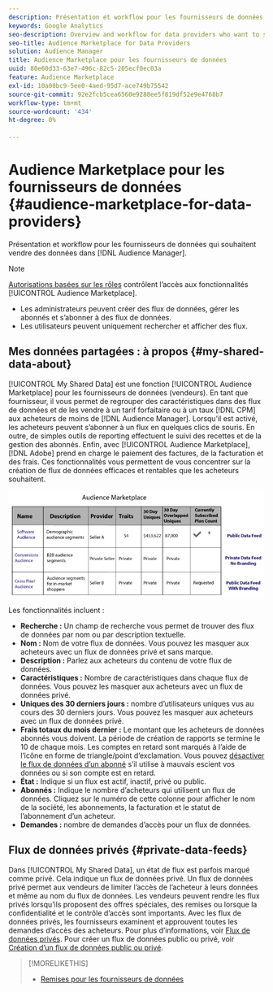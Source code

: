 ```yaml
---
description: Présentation et workflow pour les fournisseurs de données qui souhaitent vendre des données dans Audience Manager.
keywords: Google Analytics
seo-description: Overview and workflow for data providers who want to sell data from within Audience Manager.
seo-title: Audience Marketplace for Data Providers
solution: Audience Manager
title: Audience Marketplace pour les fournisseurs de données
uuid: 80e60d33-63e7-496c-82c5-205ecf0ec03a
feature: Audience Marketplace
exl-id: 10a00bc9-5ee0-4aed-95d7-ace749b75542
source-git-commit: 92e2fcb5cea6560e9288ee5f819df52e9e4768b7
workflow-type: tm+mt
source-wordcount: '434'
ht-degree: 0%

---
```


# Audience Marketplace pour les fournisseurs de données {#audience-marketplace-for-data-providers}

Présentation et workflow pour les fournisseurs de données qui souhaitent vendre des données dans [!DNL Audience Manager].

<!-- c_marketplace_provider.xml -->

>[!NOTE]
>
>[Autorisations basées sur les rôles](../../../reporting/reports-dashboard.md) contrôlent l’accès aux fonctionnalités [!UICONTROL Audience Marketplace].
>
>* Les administrateurs peuvent créer des flux de données, gérer les abonnés et s’abonner à des flux de données.
>* Les utilisateurs peuvent uniquement rechercher et afficher des flux.

## Mes données partagées : à propos {#my-shared-data-about}

[!UICONTROL My Shared Data] est une fonction [!UICONTROL Audience Marketplace] pour les fournisseurs de données (vendeurs). En tant que fournisseur, il vous permet de regrouper des caractéristiques dans des flux de données et de les vendre à un tarif forfaitaire ou à un taux [!DNL CPM] aux acheteurs de moins de [!DNL Audience Manager]. Lorsqu’il est activé, les acheteurs peuvent s’abonner à un flux en quelques clics de souris. En outre, de simples outils de reporting effectuent le suivi des recettes et de la gestion des abonnés. Enfin, avec [!UICONTROL Audience Marketplace], [!DNL Adobe] prend en charge le paiement des factures, de la facturation et des frais. Ces fonctionnalités vous permettent de vous concentrer sur la création de flux de données efficaces et rentables que les acheteurs souhaitent.

![](assets/seller_marketplace.png)

<!-- c_myshared_data.xml -->

Les fonctionnalités incluent :

* **Recherche :** Un champ de recherche vous permet de trouver des flux de données par nom ou par description textuelle.
* **Nom :** Nom de votre flux de données. Vous pouvez les masquer aux acheteurs avec un flux de données privé et sans marque.
* **Description :** Parlez aux acheteurs du contenu de votre flux de données.
* **Caractéristiques :** Nombre de caractéristiques dans chaque flux de données. Vous pouvez les masquer aux acheteurs avec un flux de données privé.
* **Uniques des 30 derniers jours :** nombre d’utilisateurs uniques vus au cours des 30 derniers jours. Vous pouvez les masquer aux acheteurs avec un flux de données privé.
* **Frais totaux du mois dernier :** Le montant que les acheteurs de données abonnés vous doivent. La période de création de rapports se termine le 10 de chaque mois. Les comptes en retard sont marqués à l’aide de l’icône en forme de triangle/point d’exclamation. Vous pouvez [désactiver le flux de données d’un abonné](../../../features/audience-marketplace/marketplace-data-providers/marketplace-create-manage-feeds.md#deactivate-data-feed) s’il utilise à mauvais escient vos données ou si son compte est en retard.
* **État :** Indique si un flux est actif, inactif, privé ou public.
* **Abonnés :** Indique le nombre d’acheteurs qui utilisent un flux de données. Cliquez sur le numéro de cette colonne pour afficher le nom de la société, les abonnements, la facturation et le statut de l’abonnement d’un acheteur.
* **Demandes :** nombre de demandes d’accès pour un flux de données.

## Flux de données privés {#private-data-feeds}

Dans [!UICONTROL My Shared Data], un état de flux est parfois marqué comme privé. Cela indique un flux de données privé. Un flux de données privé permet aux vendeurs de limiter l’accès de l’acheteur à leurs données et même au nom du flux de données. Les vendeurs peuvent rendre les flux privés lorsqu’ils proposent des offres spéciales, des remises ou lorsque la confidentialité et le contrôle d’accès sont importants. Avec les flux de données privés, les fournisseurs examinent et approuvent toutes les demandes d’accès des acheteurs. Pour plus d’informations, voir [Flux de données privés](../../../features/audience-marketplace/marketplace-private-feeds.md). Pour créer un flux de données public ou privé, voir [Création d’un flux de données public ou privé](../../../features/audience-marketplace/marketplace-data-providers/marketplace-create-manage-feeds.md#create-public-private-data-feed).

>[!MORELIKETHIS]
>
>* [Remises pour les fournisseurs de données](../../../features/audience-marketplace/marketplace-data-providers/marketplace-create-manage-feeds.md#discounts)
